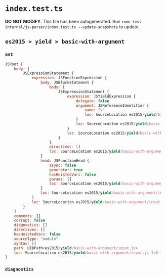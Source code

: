 # `index.test.ts`

**DO NOT MODIFY**. This file has been autogenerated. Run `rome test internal/js-parser/index.test.ts --update-snapshots` to update.

## `es2015 > yield > basic-with-argument`

### `ast`

```javascript
JSRoot {
	body: [
		JSExpressionStatement {
			expression: JSFunctionExpression {
				body: JSBlockStatement {
					body: [
						JSExpressionStatement {
							expression: JSYieldExpression {
								delegate: false
								argument: JSReferenceIdentifier {
									name: "v"
									loc: SourceLocation es2015/yield/basic-with-argument/input.js 1:22-1:23 (v)
								}
								loc: SourceLocation es2015/yield/basic-with-argument/input.js 1:16-1:23
							}
							loc: SourceLocation es2015/yield/basic-with-argument/input.js 1:16-1:23
						}
					]
					directives: []
					loc: SourceLocation es2015/yield/basic-with-argument/input.js 1:14-1:25
				}
				head: JSFunctionHead {
					async: false
					generator: true
					hasHoistedVars: false
					params: []
					loc: SourceLocation es2015/yield/basic-with-argument/input.js 1:11-1:13
				}
				loc: SourceLocation es2015/yield/basic-with-argument/input.js 1:1-1:25
			}
			loc: SourceLocation es2015/yield/basic-with-argument/input.js 1:0-1:26
		}
	]
	comments: []
	corrupt: false
	diagnostics: []
	directives: []
	hasHoistedVars: false
	sourceType: "module"
	syntax: []
	path: UIDPath<es2015/yield/basic-with-argument/input.js>
	loc: SourceLocation es2015/yield/basic-with-argument/input.js 1:0-1:26
}
```

### `diagnostics`

```

```
